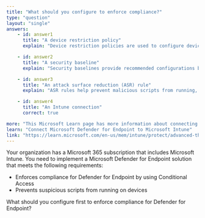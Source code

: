 ```yaml
---
title: "What should you configure to enforce compliance?"
type: "question"
layout: "single"
answers:
    - id: answer1
      title: "A device restriction policy"
      explain: "Device restriction policies are used to configure device settings, but not specifically for enforcing Defender for Endpoint compliance requirements."

    - id: answer2
      title: "A security baseline"
      explain: "Security baselines provide recommended configurations but are not the first step in setting up compliance requirements."

    - id: answer3
      title: "An attack surface reduction (ASR) rule"
      explain: "ASR rules help prevent malicious scripts from running, but do not enforce compliance requirements through Conditional Access."

    - id: answer4
      title: "An Intune connection"
      correct: true

more: "This Microsoft Learn page has more information about connecting Microsoft Defender for Endpoint to Intune."
learn: "Connect Microsoft Defender for Endpoint to Microsoft Intune"
link: "https://learn.microsoft.com/en-us/mem/intune/protect/advanced-threat-protection-configure"
---
```

Your organization has a Microsoft 365 subscription that includes Microsoft Intune. You need to implement a Microsoft Defender for Endpoint solution that meets the following requirements:

- Enforces compliance for Defender for Endpoint by using Conditional Access
- Prevents suspicious scripts from running on devices

What should you configure first to enforce compliance for Defender for Endpoint?
